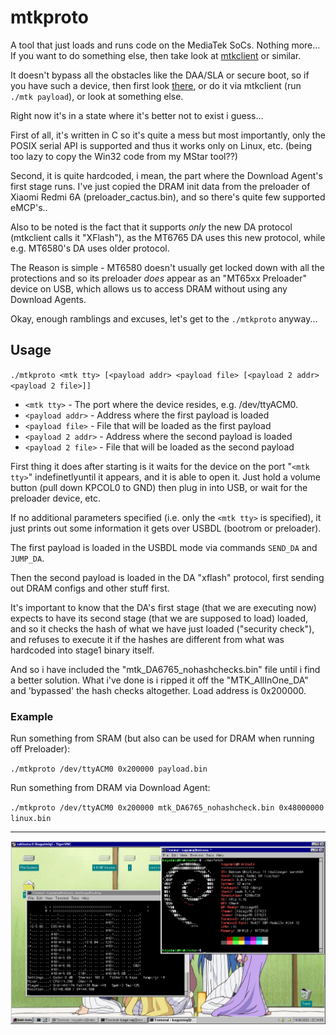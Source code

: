 # mtkproto

A tool that just loads and runs code on the MediaTek SoCs. Nothing more...
If you want to do something else, then take look at [mtkclient](https://github.com/bkerler/mtkclient) or similar.

It doesn't bypass all the obstacles like the DAA/SLA or secure boot,
so if you have such a device, then first look [there](https://github.com/MTK-bypass),
or do it via mtkclient (run `./mtk payload`), or look at something else.

Right now it's in a state where it's better not to exist i guess...

First of all, it's written in C so it's quite a mess but most importantly,
only the POSIX serial API is supported and thus it works only on Linux, etc.
(being too lazy to copy the Win32 code from my MStar tool??)

Second, it is quite hardcoded, i mean, the part where the Download Agent's first stage runs.
I've just copied the DRAM init data from the preloader of Xiaomi Redmi 6A (preloader_cactus.bin),
and so there's quite few supported eMCP's..

Also to be noted is the fact that it supports *only* the new DA protocol (mtkclient calls it "XFlash"),
as the MT6765 DA uses this new protocol, while e.g. MT6580's DA uses older protocol.

The Reason is simple - MT6580 doesn't usually get locked down with all the protections and so its preloader
*does* appear as an "MT65xx Preloader" device on USB, which allows us to access DRAM without using any Download Agents.

Okay, enough ramblings and excuses, let's get to the `./mtkproto` anyway...

## Usage

`./mtkproto <mtk tty> [<payload addr> <payload file> [<payload 2 addr> <payload 2 file>]]`

- `<mtk tty>` - The port where the device resides, e.g. /dev/ttyACM0.
- `<payload addr>` - Address where the first payload is loaded
- `<payload file>` - File that will be loaded as the first payload
- `<payload 2 addr>` - Address where the second payload is loaded
- `<payload 2 file>` - File that will be loaded as the second payload

First thing it does after starting is it waits for the device on the port "`<mtk tty>`" indefinetlyuntil it appears,
and it is able to open it.
Just hold a volume button (pull down KPCOL0 to GND) then plug in into USB, or wait for the preloader device, etc.

If no additional parameters specified (i.e. only the `<mtk tty>` is specified),
it just prints out some information it gets over USBDL (bootrom or preloader).

The first payload is loaded in the USBDL mode via commands `SEND_DA` and `JUMP_DA`.

Then the second payload is loaded in the DA "xflash" protocol, first sending out DRAM configs and other stuff first.

It's important to know that the DA's first stage (that we are executing now) expects to have its second stage
(that we are supposed to load) loaded, and so it checks the hash of what we have just loaded ("security check"),
and refuses to execute it if the hashes are different from what was hardcoded into stage1 binary itself.

And so i have included the "mtk_DA6765_nohashchecks.bin" file until i find a better solution.
What i've done is i ripped it off the "MTK_AllInOne_DA" and 'bypassed' the hash checks altogether.
Load address is 0x200000.

### Example

Run something from SRAM (but also can be used for DRAM when running off Preloader):

`./mtkproto /dev/ttyACM0 0x200000 payload.bin`

Run something from DRAM via Download Agent:

`./mtkproto /dev/ttyACM0 0x200000 mtk_DA6765_nohashcheck.bin 0x48000000 linux.bin`

--------

![mtklinux](konivnce.png)
